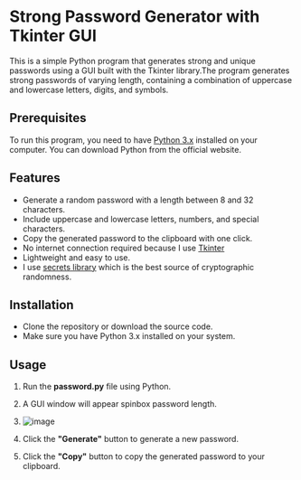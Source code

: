 # Strong Password Generator with Tkinter GUI
This is a simple Python program that generates strong and unique passwords using a GUI built with the Tkinter library.The program generates strong passwords of varying length, containing a combination of uppercase and lowercase letters, digits, and symbols.

## Prerequisites
To run this program, you need to have [Python 3.x](https://www.python.org/downloads/) installed on your computer. You can download Python from the official website.

## Features
- Generate a random password with a length between 8 and 32 characters.
- Include uppercase and lowercase letters, numbers, and special characters.
- Copy the generated password to the clipboard with one click.
- No internet connection required because I use [Tkinter](https://docs.python.org/3/library/tkinter.html)
- Lightweight and easy to use.
- I use [secrets library](https://docs.python.org/3/library/secrets.html) which is the best source of cryptographic randomness.

## Installation
- Clone the repository or download the source code.
- Make sure you have Python 3.x installed on your system.
## Usage
1. Run the **password.py** file using Python.
2. A GUI window will appear spinbox password length.
3. ![image](https://user-images.githubusercontent.com/87866914/231885820-a27665f1-9121-4a5d-9c58-4cb5f26efea3.png)

4. Click the **"Generate"** button to generate a new password.
5. Click the **"Copy"** button to copy the generated password to your clipboard.
